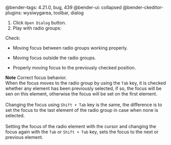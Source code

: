 @bender-tags: 4.21.0, bug, 439
@bender-ui: collapsed
@bender-ckeditor-plugins: wysiwygarea, toolbar, dialog

1. Click `Open Dialog` button.
2. Play with radio groups:

Check:

* Moving focus between radio groups working properly.

* Moving focus outside the radio groups.

* Properly moving focus to the previously checked position.

**Note** Correct focus behavior. <br>
When the focus moves to the radio group by using the `Tab` key, it is checked whether any element has been previously selected, if so, the focus will be sen on this element, otherwise the focus will be set on the first element. <br><br>
Changing the focus using `Shift + Tab` key is the same, the difference is to set the focus to the last element of the radio group in case when none is selected. <br><br>
Setting the focus of the radio element with the cursor and changing the focus again with the `Tab` or `Shift + Tab` key, sets the focus to the next or previous element.
